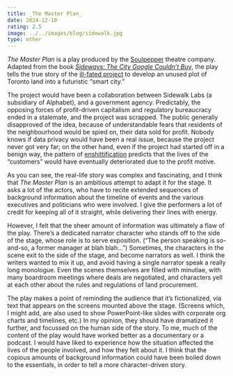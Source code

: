 ```yaml
---
title: _The Master Plan_
date: 2024-12-10
rating: 2.5
image: ../../images/blog/sidewalk.jpg
type: other
---
```


_The Master Plan_ is a play produced by the [Soulpepper](http://www.soulpepper.ca/) theatre company. Adapted from the book [_Sideways: The City Google Couldn’t Buy_](https://app.thestorygraph.com/books/37255e8f-d68c-4e4b-ab01-8a533b417f91), the play tells the true story of the [ill-fated project](https://en.wikipedia.org/wiki/Sidewalk_Toronto) to develop an unused plot of Toronto land into a futuristic “smart city.”

The project would have been a collaboration between Sidewalk Labs (a subsidiary of Alphabet), and a government agency. Predictably, the opposing forces of profit-driven capitalism and regulatory bureaucracy ended in a stalemate, and the project was scrapped. The public generally disapproved of the idea, because of understandable fears that residents of the neighbourhood would be spied on, their data sold for profit. Nobody knows if data privacy would have been a real issue, because the project never got very far; on the other hand, even if the project had started off in a benign way, the pattern of [enshittification](https://en.wikipedia.org/wiki/Enshittification) predicts that the lives of the “customers” would have eventually deteriorated due to the profit motive.

<!-- excerpt -->

As you can see, the real-life story was complex and fascinating, and I think that _The Master Plan_ is an ambitious attempt to adapt it for the stage. It asks a lot of the actors, who have to recite extended sequences of background information about the timeline of events and the various executives and politicians who were involved. I give the performers a lot of credit for keeping all of it straight, while delivering their lines with energy.

However, I felt that the sheer amount of information was ultimately a flaw of the play. There’s a dedicated narrator character who stands off to the side of the stage, whose role is to serve exposition. (“The person speaking is so-and-so, a former manager at blah blah…”) Sometimes, the characters in the scene exit to the side of the stage, and become narrators as well. I think the writers wanted to mix it up, and avoid having a single narrator speak a really long monologue. Even the scenes themselves are filled with minutiae, with many boardroom meetings where deals are negotiated, and characters yell at each other about the rules and regulations of land procurement.

The play makes a point of reminding the audience that it’s fictionalized, via text that appears on the screens mounted above the stage. (Screens which, I might add, are also used to show PowerPoint-like slides with corporate org charts and timelines, etc.) In my opinion, they should have dramatized it further, and focussed on the human side of the story. To me, much of the content of the play would have worked better as a documentary or a podcast. I would have liked to experience how the situation affected the lives of the people involved, and how they felt about it. I think that the copious amounts of background information could have been boiled down to the essentials, in order to tell a more character-driven story.
